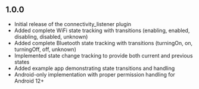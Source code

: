 ## 1.0.0

* Initial release of the connectivity_listener plugin
* Added complete WiFi state tracking with transitions (enabling, enabled, disabling, disabled, unknown)
* Added complete Bluetooth state tracking with transitions (turningOn, on, turningOff, off, unknown)
* Implemented state change tracking to provide both current and previous states
* Added example app demonstrating state transitions and handling
* Android-only implementation with proper permission handling for Android 12+
